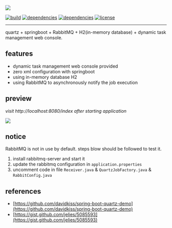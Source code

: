 
![](http://7xry05.com1.z0.glb.clouddn.com/201712221131_63.png)

[![build](https://img.shields.io/badge/build-passing-green.svg)]()
[![dependencies](https://img.shields.io/badge/springboot-v1.4.5-blue.svg)]()
[![dependencies](https://img.shields.io/badge/quartz-v2.2.1-blue.svg)]()
[![license](https://img.shields.io/badge/license-MIT-yellowgreen.svg)]()

---

quartz + springboot + RabbitMQ + H2(in-memory database) + dynamic task management web console.

## features

- dynamic task management web console provided
- zero xml configuration with springboot
- using in-memory database H2
- using RabbitMQ to asynchronously notify the job execution

## preview

*visit http://localhost:8080/index after starting application*


![](http://ochyazsr6.bkt.clouddn.com/206751c9ac95c7860f087a02e5f2fd9f.jpg)



## notice

RabbitMQ is not in use by default. steps blow should be followed to test it.  

1. install rabbitmq-server and start it
2. update the rabbitmq configuration in `application.properties`
3. uncomment code in file `Receiver.java` & `QuartzJobFactory.java` & `RabbitConfig.java`

## references

- [https://github.com/davidkiss/spring-boot-quartz-demo](https://github.com/davidkiss/spring-boot-quartz-demo)
- [https://gist.github.com/jelies/5085593](https://gist.github.com/jelies/5085593)
